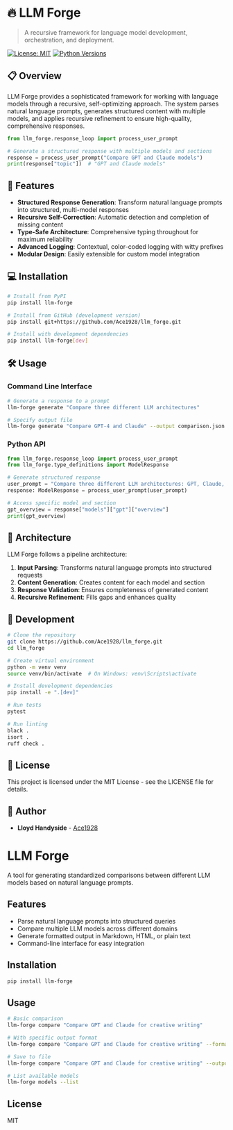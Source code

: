 # 🔥 LLM Forge

> A recursive framework for language model development, orchestration, and deployment.

[![License: MIT](https://img.shields.io/badge/License-MIT-blue.svg)](https://opensource.org/licenses/MIT)
[![Python Versions](https://img.shields.io/badge/python-3.8%20%7C%203.9%20%7C%203.10%20%7C%203.11%20%7C%203.12-blue)](https://www.python.org/)

## 📋 Overview

LLM Forge provides a sophisticated framework for working with language models through a recursive, self-optimizing approach. The system parses natural language prompts, generates structured content with multiple models, and applies recursive refinement to ensure high-quality, comprehensive responses.

```python
from llm_forge.response_loop import process_user_prompt

# Generate a structured response with multiple models and sections
response = process_user_prompt("Compare GPT and Claude models")
print(response["topic"])  # "GPT and Claude models"
```

## 🚀 Features

- **Structured Response Generation**: Transform natural language prompts into structured, multi-model responses
- **Recursive Self-Correction**: Automatic detection and completion of missing content
- **Type-Safe Architecture**: Comprehensive typing throughout for maximum reliability
- **Advanced Logging**: Contextual, color-coded logging with witty prefixes
- **Modular Design**: Easily extensible for custom model integration

## 💻 Installation

```bash
# Install from PyPI
pip install llm-forge

# Install from GitHub (development version)
pip install git+https://github.com/Ace1928/llm_forge.git

# Install with development dependencies
pip install llm-forge[dev]
```

## 🛠️ Usage

### Command Line Interface

```bash
# Generate a response to a prompt
llm-forge generate "Compare three different LLM architectures"

# Specify output file
llm-forge generate "Compare GPT-4 and Claude" --output comparison.json
```

### Python API

```python
from llm_forge.response_loop import process_user_prompt
from llm_forge.type_definitions import ModelResponse

# Generate structured response
user_prompt = "Compare three different LLM architectures: GPT, Claude, and Mistral"
response: ModelResponse = process_user_prompt(user_prompt)

# Access specific model and section
gpt_overview = response["models"]["gpt"]["overview"]
print(gpt_overview)
```

## 🧩 Architecture

LLM Forge follows a pipeline architecture:

1. **Input Parsing**: Transforms natural language prompts into structured requests
2. **Content Generation**: Creates content for each model and section
3. **Response Validation**: Ensures completeness of generated content
4. **Recursive Refinement**: Fills gaps and enhances quality

## 🧪 Development

```bash
# Clone the repository
git clone https://github.com/Ace1928/llm_forge.git
cd llm_forge

# Create virtual environment
python -m venv venv
source venv/bin/activate  # On Windows: venv\Scripts\activate

# Install development dependencies
pip install -e ".[dev]"

# Run tests
pytest

# Run linting
black .
isort .
ruff check .
```

## 📄 License

This project is licensed under the MIT License - see the LICENSE file for details.

## 👤 Author

- **Lloyd Handyside** - [Ace1928](https://github.com/Ace1928)

# LLM Forge

A tool for generating standardized comparisons between different LLM models based on natural language prompts.

## Features

- Parse natural language prompts into structured queries
- Compare multiple LLM models across different domains
- Generate formatted output in Markdown, HTML, or plain text
- Command-line interface for easy integration

## Installation

```bash
pip install llm-forge
```

## Usage

```bash
# Basic comparison
llm-forge compare "Compare GPT and Claude for creative writing"

# With specific output format
llm-forge compare "Compare GPT and Claude for creative writing" --format html

# Save to file
llm-forge compare "Compare GPT and Claude for creative writing" --output comparison.md

# List available models
llm-forge models --list
```

## License

MIT

